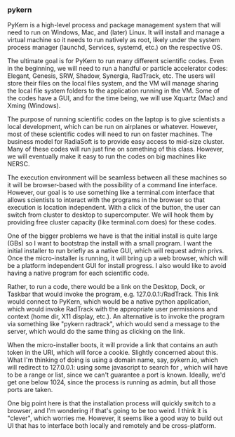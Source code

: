 ### pykern

PyKern is a high-level process and package management system that will need to run on Windows, Mac, and (later) Linux. It will install and manage a virtual machine so it needs to run natively as root, likely under the system process manager (launchd, Services, systemd, etc.) on the respective OS.

The ultimate goal is for PyKern to run many different scientific codes. Even in the beginning, we will need to run a handful or particle accelerator codes: Elegant, Genesis, SRW, Shadow, Synergia, RadTrack, etc. The users will store their files on the local files system, and the VM will manage sharing the local file system folders to the application running in the VM. Some of the codes have a GUI, and for the time being, we will use Xquartz (Mac) and Xming (Windows).

The purpose of running scientific codes on the laptop is to give scientists a local development, which can be run on airplanes or whatever. However, most of these scientific codes will need to run on faster machines. The business model for RadiaSoft is to provide easy access to mid-size cluster. Many of these codes will run just fine on something of this class. However, we will eventually make it easy to run the codes on big machines like NERSC.

The execution environment will be seamless between all these machines so it will be browser-based with the possibility of a command line interface. However, our goal is to use something like a terminal.com interface that allows scientists to interact with the programs in the browser so that execution is location independent. With a click of the button, the user can switch from cluster to desktop to supercomputer. We will hook them by providing free cluster capacity (like terminal.com does) for these codes.

One of the bigger problems we have is that the initial install is quite large (GBs) so I want to bootstrap the install with a small program. I want the initial installer to run briefly as a native GUI, which will request admin privs. Once the micro-installer is running, it will bring up a web browser, which will be a platform independent GUI for install progress. I also would like to avoid having a native program for each scientific code.

Rather, to run a code, there would be a link on the Desktop, Dock, or Taskbar that would invoke the program, e.g. 127.0.0.1:<port>/RadTrack. This link would connect to PyKern, which would be a native python application, which would invoke RadTrack with the appropriate user permissions and context (home dir, X11 display, etc.).  An alternative is to invoke the program via something like "pykern radtrack", which would send a message to the server, which would do the same thing as clicking on the link.

When the micro-installer boots, it will provide a link that contains an auth token in the URI, which will force a cookie. Slightly concerned about this. What I'm thinking of doing is using a domain name, say, pykern.io, which will redirect to 127.0.0.1:<port> using some javascript to search for <port>, which will have to be a range or list, since we can't guarantee a port is known. Ideally, we'd get one below 1024, since the process is running as admin, but all those ports are taken.

One big point here is that the installation process will quickly switch to a browser, and I'm wondering if that's going to be too weird. I think it is "clever", which worries me. However, it seems like a good way to build out UI that has to interface both locally and remotely and be cross-platform.
